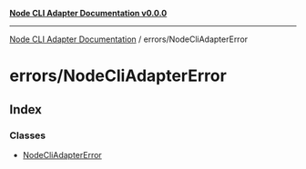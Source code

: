 [**Node CLI Adapter Documentation v0.0.0**](../../README.md)

***

[Node CLI Adapter Documentation](../../modules.md) / errors/NodeCliAdapterError

# errors/NodeCliAdapterError

## Index

### Classes

- [NodeCliAdapterError](classes/NodeCliAdapterError.md)
